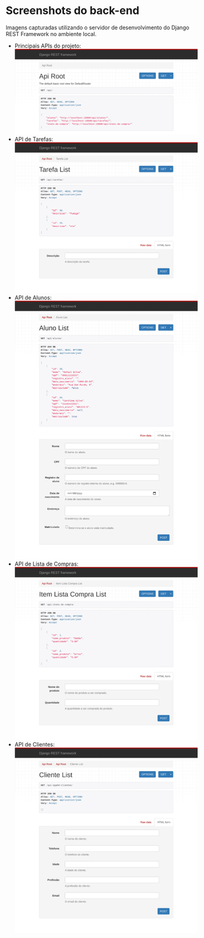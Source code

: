 # Screenshots do back-end

Imagens capturadas utilizando o servidor de desenvolvimento do Django REST
Framework no ambiente local.

- Principais APIs do projeto:
  ![Principais APIs](./principais-apis.png)
- API de Tarefas:
  ![API de Tarefas](./api-tarefas.png)
- API de Alunos:
  ![API de Alunos](./api-alunos.png)
- API de Lista de Compras:
  ![API de Lista de Compras](./api-lista-compras.png)
- API de Clientes:
  ![API de Clientes](./api-clientes.png)
